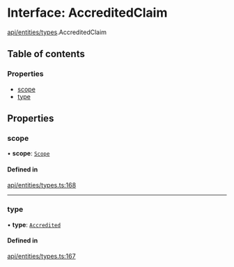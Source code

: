 # Interface: AccreditedClaim

[api/entities/types](../wiki/api.entities.types).AccreditedClaim

## Table of contents

### Properties

- [scope](../wiki/api.entities.types.AccreditedClaim#scope)
- [type](../wiki/api.entities.types.AccreditedClaim#type)

## Properties

### scope

• **scope**: [`Scope`](../wiki/api.entities.types.Scope)

#### Defined in

[api/entities/types.ts:168](https://github.com/PolymeshAssociation/polymesh-sdk/blob/fe2e6dd1/src/api/entities/types.ts#L168)

___

### type

• **type**: [`Accredited`](../wiki/api.entities.types.ClaimType#accredited)

#### Defined in

[api/entities/types.ts:167](https://github.com/PolymeshAssociation/polymesh-sdk/blob/fe2e6dd1/src/api/entities/types.ts#L167)
